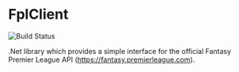 # FplClient

![Build Status](https://ci.appveyor.com/api/projects/status/github/RagtimeWilly/FplClient?branch=master&svg=true)

.Net library which provides a simple interface for the official Fantasy Premier League API (https://fantasy.premierleague.com).

